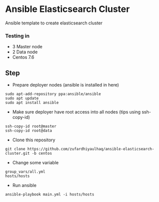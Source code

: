 # Ansible Elasticsearch Cluster
Ansible template to create elasticsearch cluster

### Testing in
* 3 Master node
* 2 Data node
* Centos 7.6 

## Step
* Prepare deployer nodes (ansible is installed in here)
```
sudo apt-add-repository ppa:ansible/ansible
sudo apt update
sudo apt install ansible
```
* Make sure deployer have root access into all nodes (tips using ssh-copy-id)
```
ssh-copy-id root@master
ssh-copy-id root@data
```
* Clone this repository
```
git clone https://github.com/zufardhiyaulhaq/ansible-elasticsearch-cluster.git -b centos
```
* Change some variable
```
group_vars/all.yml
hosts/hosts
```
* Run ansible
```
ansible-playbook main.yml -i hosts/hosts
```
